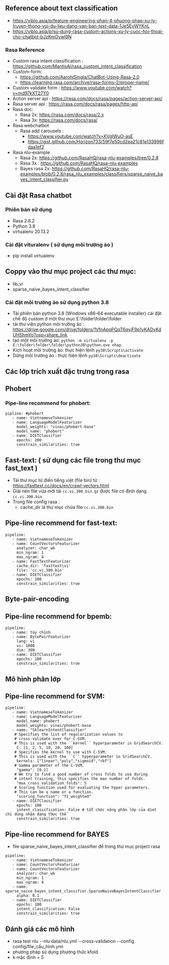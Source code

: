 ## Reference about text classification
- https://viblo.asia/p/feature-engineering-phan-4-phuong-phap-xu-ly-truyen-thong-voi-du-lieu-dang-van-ban-text-data-1Je5EvWYKnL
- https://viblo.asia/p/su-dung-rasa-custom-actions-xu-ly-cuoc-hoi-thoai-cho-chatbot-bJzKmOywl9N
### Rasa Reference 
- Custom rasa intent classification : https://github.com/MantisAI/rasa_custom_intent_classification
- Custom-form: 
  - https://github.com/AarohiSingla/ChatBot-Using-Rasa-2.0
  - https://learning.rasa.com/archive/rasa-forms-2/proper-name/
- Custom validate form : https://www.youtube.com/watch?v=md97kXT27Y0
- Action server api : https://rasa.com/docs/rasa/pages/action-server-api/
- Rasa server api : https://rasa.com/docs/rasa/pages/http-api
- Rasa doc:
  - Rasa 2x: https://rasa.com/docs/rasa/2.x
  - Rasa 3x: https://rasa.com/docs/rasa/
- Rasa webchatbot  
  - Rasa add carousels : 
    - https://www.youtube.com/watch?v=KVgIWuO-asE
    - https://gist.github.com/Horizon733/59f7e50cd2ea21c81e133996fdaa1ef2
- Rasa nlu-example
  - Rasa 2x: https://github.com/RasaHQ/rasa-nlu-examples/tree/0.2.8
  - Rasa 3x : https://github.com/RasaHQ/rasa-nlu-examples
  - Bayes rasa 2x: https://github.com/RasaHQ/rasa-nlu-examples/blob/0.2.8/rasa_nlu_examples/classifiers/sparse_naive_bayes_intent_classifier.py
## Cài đặt Rasa chatbot
### Phiên bản sử dụng
- Rasa 2.8.2
- Python 3.8
- virtualenv 20.13.2
### Cài đặt vituralenv ( sử dụng môi trường ảo )
- pip install virtualenv
## Coppy vào thư mục project các thư mục:
- lib_vi
- sparse_naive_bayes_intent_classifier
### Cài đặt môi trường ảo sử dụng python 3.8
- Tải phiên bản python 3.8 (Windows x86-64 executable installer) cài đặt chế độ custom ở một thư mục E:\folder\folder\folder
- tải thư viện python môi trường ảo : https://drive.google.com/drive/folders/1VfnApqPQqT6qyjF9p1vKADvKdUHShmYo?usp=share_link
- tạo một môi trường ảo: `python -m virtualenv -p  E:\folder\folder\folder\python38\python.exe nhap`
- Kích hoạt môi trường ảo: thực hiện lệnh  `py38\Scripts\activate`
- Dừng môi trường ảo : thực hiện lệnh `py38\Scripts\deactivate`
## Các lớp trích xuất đặc trưng trong rasa
## Phobert
### Pipe-line recommend for phobert:
```
pipline: #phobert
   - name: VietnameseTokenizer
   - name: LanguageModelFeaturizer
     model_weights: "vinai/phobert-base"
     model_name: "phobert"
   - name: DIETClassifier
     epochs: 200
     constrain_similarities: true
```
## Fast-text: ( sử dụng các file trong thư mục fast_text )
- Tải thư mục từ điển tiếng việt (file bin) từ : https://fasttext.cc/docs/en/crawl-vectors.html
- Giải nén file vừa mới tải `cc.vi.300.bin.gz` được file có định dạng `cc.vi.300.bin`
- Trong file config rasa :
  - cache_dir là thư mục chứa file `cc.vi.300.bin`
## Pipe-line recommend for fast-text:
```
pipeline: 
   - name: VietnameseTokenizer
   - name: CountVectorsFeaturizer
     analyzer: char_wb
     min_ngram: 1
     max_ngram: 4
   - name: FastTextFeaturizer
     cache_dir: 'fasttext\vi'
     file: 'cc.vi.300.bin'
   - name: DIETClassifier
     epochs: 100
     constrain_similarities: true

```
## Byte-pair-encoding 
## Pipe-line recommend for bpemb:
```
pipeline: 
   - name: tùy chỉnh
   - name: BytePairFeaturizer
     lang: vi
     vs: 1000
     dim: 300
   - name: DIETClassifier
     epochs: 100
     constrain_similarities: true
```
## Mô hình phân lớp
## Pipe-line recommend for SVM:
```
pipeline:
   - name: VietnameseTokenizer
   - name: LanguageModelFeaturizer
     model_name: phobert
     model_weights: vinai/phobert-base
   - name: "SklearnIntentClassifier"
    # Specifies the list of regularization values to
    # cross-validate over for C-SVM.
    # This is used with the ``kernel`` hyperparameter in GridSearchCV.
     C: [1, 2, 5, 10, 20, 100]
    # Specifies the kernel to use with C-SVM.
    # This is used with the ``C`` hyperparameter in GridSearchCV.
     kernels: ["linear","poly","sigmoid","rbf"]
    # Gamma parameter of the C-SVM.
     "gamma": [0.1]
    # We try to find a good number of cross folds to use during
    # intent training, this specifies the max number of folds.
     "max_cross_validation_folds": 5
    # Scoring function used for evaluating the hyper parameters.
    # This can be a name or a function.
     "scoring_function": "f1_weighted"
   - name: DIETClassifier
     epochs: 100
     intent_classification: False # tắt chức năng phân lớp của diet chỉ dùng nhận dạng thực thể
     constrain_similarities: true
```
## Pipe-line recommend for BAYES
- file sparse_naive_bayes_intent_classifier để trong thư mục project rasa
```
pipeline:
   - name: VietnameseTokenizer
   - name: CountVectorsFeaturizer
   - name: CountVectorsFeaturizer
     analyzer: char_wb
     min_ngram: 1
     max_ngram: 4
   - name: sparse_naive_bayes_intent_classifier.SparseNaiveBayesIntentClassifier
     alpha: 0.1
   - name: DIETClassifier
     epochs: 100
     intent_classification: False
     constrain_similarities: true
```
## Đánh giá các mô hình
- rasa test nlu --nlu data/nlu.yml --cross-validation --config config/file_cấu_hình.yml
- phương pháp sử dụng phương thức kfold
- k mặc định = 5 
